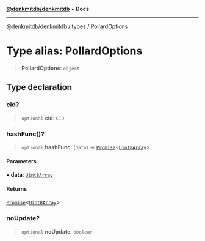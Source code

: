 [**@denkmitdb/denkmitdb**](../../README.md) • **Docs**

***

[@denkmitdb/denkmitdb](../../modules.md) / [types](../README.md) / PollardOptions

# Type alias: PollardOptions

> **PollardOptions**: `object`

## Type declaration

### cid?

> `optional` **cid**: `CID`

### hashFunc()?

> `optional` **hashFunc**: (`data`) => [`Promise`](https://developer.mozilla.org/docs/Web/JavaScript/Reference/Global_Objects/Promise)\<[`Uint8Array`](https://developer.mozilla.org/docs/Web/JavaScript/Reference/Global_Objects/Uint8Array)\>

#### Parameters

• **data**: [`Uint8Array`](https://developer.mozilla.org/docs/Web/JavaScript/Reference/Global_Objects/Uint8Array)

#### Returns

[`Promise`](https://developer.mozilla.org/docs/Web/JavaScript/Reference/Global_Objects/Promise)\<[`Uint8Array`](https://developer.mozilla.org/docs/Web/JavaScript/Reference/Global_Objects/Uint8Array)\>

### noUpdate?

> `optional` **noUpdate**: `boolean`
